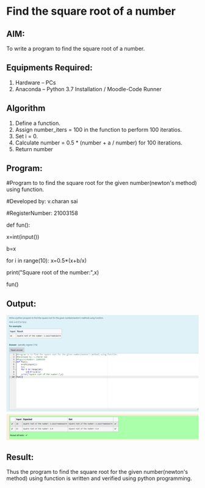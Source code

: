# Find the square root of a number

## AIM:
To write a program to find the square root of a number.

## Equipments Required:
1. Hardware – PCs
2. Anaconda – Python 3.7 Installation / Moodle-Code Runner

## Algorithm
1. Define a function.
2. Assign number_iters = 100 in the function to perform 100 iteratios.
3. Set i = 0.
4. Calculate  number = 0.5 * (number + a / number) for 100 iterations.
5. Return number

## Program:
#Program to to find the square root for the given number(newton's method) using function.

#Developed by: v.charan sai

#RegisterNumber: 21003158

def fun():

   x=int(input())

   b=x

   for i in range(10):
      x=0.5*(x+b/x)

   print("Square root of the number:",x)

fun()

## Output:
![output](https://github.com/charansai0/Square-root-of-a-number/blob/main/Screenshot%20(152).png?raw=true)

## Result:
Thus the program to find the square root for the given number(newton's method) using function is written and verified using python programming.
